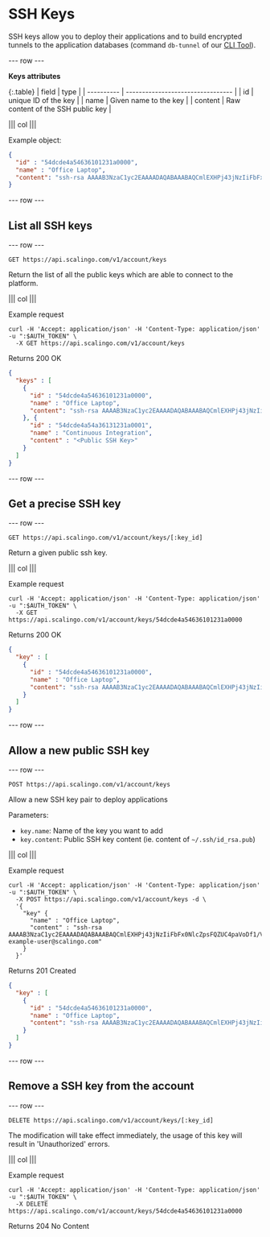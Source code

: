 # SSH Keys

SSH keys allow you to deploy their applications and to build encrypted tunnels
to the application databases (command `db-tunnel` of our [CLI
Tool](http://cli.scalingo.com)).

--- row ---

**Keys attributes**

{:.table}
| field      | type                              |
| ---------- | --------------------------------- |
| id         | unique ID of the key              |
| name       | Given name to the key             |
| content    | Raw content of the SSH public key |

||| col |||

Example object:

```json
{
  "id" : "54dcde4a54636101231a0000",
  "name" : "Office Laptop",
  "content": "ssh-rsa AAAAB3NzaC1yc2EAAAADAQABAAABAQCmlEXHPj43jNzIiFbFx0NlcZpsFQZUC4paVoDf1/VXeA4P5ld5YT5O4PQEwvx/V8HzQit0sXRgUSFcKgGlAs9b0ea/nzxov8b3kc+Z5Ak1aRSkXKYE30xW9ALag9Pdf1ejzUXMY3X4bltEsyx7wV5i1hkKzQPHrH4SjhcGv+ILAg4J9KDfyqQ2QmKzVA+Esbmg3RE0IGbZIoNBxBYbNejcaw8+lX7nLsqAP8fZ+dgFP3JYsOYuTibtM5s09Gw7c3oXLrRm6F5G/Au6HYqlNYEKUYgZ2UmXox2vK1ljOZYzcOGj9kGqJ5DQgn88cVPqbA73vAYKGY6WcZf2X+3JOTct example-user@scalingo.com"
}
```

--- row ---

## List all SSH keys

--- row ---

`GET https://api.scalingo.com/v1/account/keys`

Return the list of all the public keys which are able to connect to the
platform.

||| col |||

Example request

```
curl -H 'Accept: application/json' -H 'Content-Type: application/json' -u ":$AUTH_TOKEN" \
  -X GET https://api.scalingo.com/v1/account/keys
```

Returns 200 OK

```json
{
  "keys" : [
    {
      "id" : "54dcde4a54636101231a0000",
      "name" : "Office Laptop",
      "content": "ssh-rsa AAAAB3NzaC1yc2EAAAADAQABAAABAQCmlEXHPj43jNzIiFbFx0NlcZpsFQZUC4paVoDf1/VXeA4P5ld5YT5O4PQEwvx/V8HzQit0sXRgUSFcKgGlAs9b0ea/nzxov8b3kc+Z5Ak1aRSkXKYE30xW9ALag9Pdf1ejzUXMY3X4bltEsyx7wV5i1hkKzQPHrH4SjhcGv+ILAg4J9KDfyqQ2QmKzVA+Esbmg3RE0IGbZIoNBxBYbNejcaw8+lX7nLsqAP8fZ+dgFP3JYsOYuTibtM5s09Gw7c3oXLrRm6F5G/Au6HYqlNYEKUYgZ2UmXox2vK1ljOZYzcOGj9kGqJ5DQgn88cVPqbA73vAYKGY6WcZf2X+3JOTct example-user@scalingo.com"
    }, {
      "id" : "54dcde4a54a36131231a0001",
      "name" : "Continuous Integration",
      "content" : "<Public SSH Key>"
    }
  ]
}
```

--- row ---

## Get a precise SSH key

--- row ---

`GET https://api.scalingo.com/v1/account/keys/[:key_id]`

Return a given public ssh key.

||| col |||

Example request

```
curl -H 'Accept: application/json' -H 'Content-Type: application/json' -u ":$AUTH_TOKEN" \
  -X GET https://api.scalingo.com/v1/account/keys/54dcde4a54636101231a0000
```

Returns 200 OK

```json
{
  "key" : [
    {
      "id" : "54dcde4a54636101231a0000",
      "name" : "Office Laptop",
      "content": "ssh-rsa AAAAB3NzaC1yc2EAAAADAQABAAABAQCmlEXHPj43jNzIiFbFx0NlcZpsFQZUC4paVoDf1/VXeA4P5ld5YT5O4PQEwvx/V8HzQit0sXRgUSFcKgGlAs9b0ea/nzxov8b3kc+Z5Ak1aRSkXKYE30xW9ALag9Pdf1ejzUXMY3X4bltEsyx7wV5i1hkKzQPHrH4SjhcGv+ILAg4J9KDfyqQ2QmKzVA+Esbmg3RE0IGbZIoNBxBYbNejcaw8+lX7nLsqAP8fZ+dgFP3JYsOYuTibtM5s09Gw7c3oXLrRm6F5G/Au6HYqlNYEKUYgZ2UmXox2vK1ljOZYzcOGj9kGqJ5DQgn88cVPqbA73vAYKGY6WcZf2X+3JOTct example-user@scalingo.com"
    }
  ]
}
```

--- row ---

## Allow a new public SSH key

--- row ---

`POST https://api.scalingo.com/v1/account/keys`

Allow a new SSH key pair to deploy applications

Parameters:

* `key.name`: Name of the key you want to add
* `key.content`: Public SSH key content (ie. content of `~/.ssh/id_rsa.pub`)

||| col |||

Example request

```
curl -H 'Accept: application/json' -H 'Content-Type: application/json' -u ":$AUTH_TOKEN" \
  -X POST https://api.scalingo.com/v1/account/keys -d \
  '{
    "key" {
      "name" : "Office Laptop",
      "content" : "ssh-rsa AAAAB3NzaC1yc2EAAAADAQABAAABAQCmlEXHPj43jNzIiFbFx0NlcZpsFQZUC4paVoDf1/VXeA4P5ld5YT5O4PQEwvx/V8HzQit0sXRgUSFcKgGlAs9b0ea/nzxov8b3kc+Z5Ak1aRSkXKYE30xW9ALag9Pdf1ejzUXMY3X4bltEsyx7wV5i1hkKzQPHrH4SjhcGv+ILAg4J9KDfyqQ2QmKzVA+Esbmg3RE0IGbZIoNBxBYbNejcaw8+lX7nLsqAP8fZ+dgFP3JYsOYuTibtM5s09Gw7c3oXLrRm6F5G/Au6HYqlNYEKUYgZ2UmXox2vK1ljOZYzcOGj9kGqJ5DQgn88cVPqbA73vAYKGY6WcZf2X+3JOTct example-user@scalingo.com"
    }
  }'
```

Returns 201 Created

```json
{
  "key" : [
    {
      "id" : "54dcde4a54636101231a0000",
      "name" : "Office Laptop",
      "content": "ssh-rsa AAAAB3NzaC1yc2EAAAADAQABAAABAQCmlEXHPj43jNzIiFbFx0NlcZpsFQZUC4paVoDf1/VXeA4P5ld5YT5O4PQEwvx/V8HzQit0sXRgUSFcKgGlAs9b0ea/nzxov8b3kc+Z5Ak1aRSkXKYE30xW9ALag9Pdf1ejzUXMY3X4bltEsyx7wV5i1hkKzQPHrH4SjhcGv+ILAg4J9KDfyqQ2QmKzVA+Esbmg3RE0IGbZIoNBxBYbNejcaw8+lX7nLsqAP8fZ+dgFP3JYsOYuTibtM5s09Gw7c3oXLrRm6F5G/Au6HYqlNYEKUYgZ2UmXox2vK1ljOZYzcOGj9kGqJ5DQgn88cVPqbA73vAYKGY6WcZf2X+3JOTct example-user@scalingo.com"
    }
  ]
}
```

--- row ---

## Remove a SSH key from the account

--- row ---

`DELETE https://api.scalingo.com/v1/account/keys/[:key_id]`

The modification will take effect immediately, the usage of this key will result
in 'Unauthorized' errors.

||| col |||

Example request

```
curl -H 'Accept: application/json' -H 'Content-Type: application/json' -u ":$AUTH_TOKEN" \
  -X DELETE https://api.scalingo.com/v1/account/keys/54dcde4a54636101231a0000
```

Returns 204 No Content

